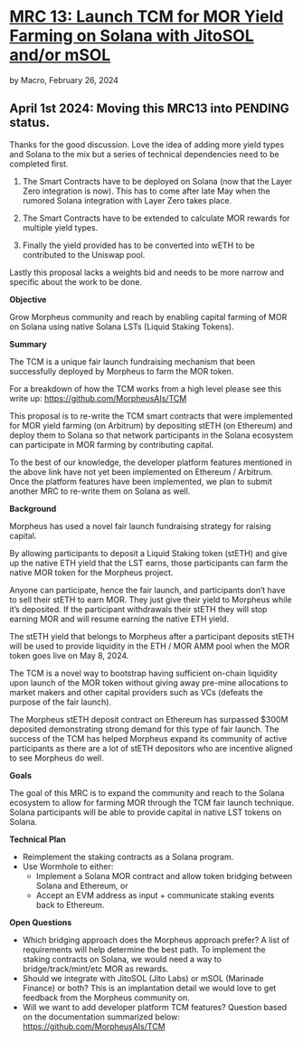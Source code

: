 # [MRC 13: Launch TCM for MOR Yield Farming on Solana with JitoSOL and/or mSOL](https://www.notion.so/34a6db212f184f59aab47c74cf94f10f?pvs=21)

by Macro, February 26, 2024

## April 1st 2024: Moving this MRC13 into PENDING status. 

Thanks for the good discussion. Love the idea of adding more yield types and Solana to the mix but a series of technical dependencies need to be completed first.

1. The Smart Contracts have to be deployed on Solana (now that the Layer Zero integration is now).
This has to come after late May when the rumored Solana integration with Layer Zero takes place.

2. The Smart Contracts have to be extended to calculate MOR rewards for multiple yield types.

3. Finally the yield provided has to be converted into wETH to be contributed to the Uniswap pool.

Lastly this proposal lacks a weights bid and needs to be more narrow and specific about the work to be done.

**Objective**

Grow Morpheus community and reach by enabling capital farming of MOR on Solana using native Solana LSTs (Liquid Staking Tokens). 

**Summary**

The TCM is a unique fair launch fundraising mechanism that been successfully deployed by Morpheus to farm the MOR token. 

For a breakdown of how the TCM works from a high level please see this write up: https://github.com/MorpheusAIs/TCM

This proposal is to re-write the TCM smart contracts that were implemented for MOR yield farming (on Arbitrum) by depositing stETH (on Ethereum) and deploy them to Solana so that network participants in the Solana ecosystem can participate in MOR farming by contributing capital. 

To the best of our knowledge, the developer platform features mentioned in the above link have not yet been implemented on Ethereum / Arbitrum. Once the platform features have been implemented, we plan to submit another MRC to re-write them on Solana as well.

**Background**

Morpheus has used a novel fair launch fundraising strategy for raising capital. 

By allowing participants to deposit a Liquid Staking token (stETH) and give up the native ETH yield that the LST earns, those participants can farm the native MOR token for the Morpheus project. 

Anyone can participate, hence the fair launch, and participants don’t have to sell their stETH to earn MOR. They just give their yield to Morpheus while it’s deposited. If the participant withdrawals their stETH they will stop earning MOR and will resume earning the native ETH yield. 

The stETH yield that belongs to Morpheus after a participant deposits stETH will be used to provide liquidity in the ETH / MOR AMM pool when the MOR token goes live on May 8, 2024. 

The TCM is a novel way to bootstrap having sufficient on-chain liquidity upon launch of the MOR token without giving away pre-mine allocations to market makers and other capital providers such as VCs (defeats the purpose of the fair launch). 

The Morpheus stETH deposit contract on Ethereum has surpassed $300M deposited demonstrating strong demand for this type of fair launch. The success of the TCM has helped Morpheus expand its community of active participants as there are a lot of stETH depositors who are incentive aligned to see Morpheus do well. 

**Goals**

The goal of this MRC is to expand the community and reach to the Solana ecosystem to allow for farming MOR through the TCM fair launch technique. Solana participants will be able to provide capital in native LST tokens on Solana. 

**Technical Plan**

- Reimplement the staking contracts as a Solana program.
- Use Wormhole to either:
    - Implement a Solana MOR contract and allow token bridging between Solana and Ethereum, or
    - Accept an EVM address as input + communicate staking events back to Ethereum.

**Open Questions**

- Which bridging approach does the Morpheus approach prefer? A list of requirements will help determine the best path. To implement the staking contracts on Solana, we would need a way to bridge/track/mint/etc MOR as rewards.
- Should we integrate with JitoSOL (Jito Labs) or mSOL (Marinade Finance) or both? This is an implantation detail we would love to get feedback from the Morpheus community on.
- Will we want to add developer platform TCM features? Question based on the documentation summarized below: https://github.com/MorpheusAIs/TCM
